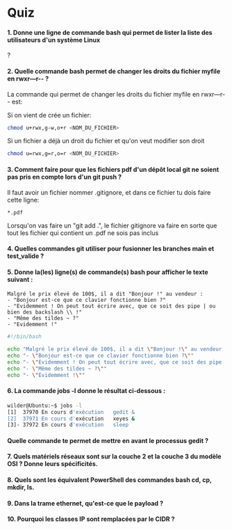 # Quiz

#### 1. Donne une ligne de commande bash qui permet de lister la liste des utilisateurs d'un système Linux

?

#### 2. Quelle commande bash permet de changer les droits du fichier myfile en rwxr—r-- ?

La commande qui permet de changer les droits du fichier myfile en rwxr—r-- est:

Si on vient de crée un fichier:
```bash
chmod u+rwx,g-w,o+r <NOM_DU_FICHIER>
```
Si un fichier a déjà un droit du fichier et qu'on veut modifier son droit
```bash
chmod u=rwx,g=r,o=r <NOM_DU_FICHIER>
```

#### 3. Comment faire pour que les fichiers pdf d'un dépôt local git ne soient pas pris en compte lors d'un git push ?

Il faut avoir un fichier nommer .gitignore, et dans ce fichier tu dois faire cette ligne:
```
*.pdf
```
Lorsqu'on vas faire un "git add .", le fichier gitignore va faire en sorte que tout les fichier qui contient un .pdf ne sois pas inclus

#### 4. Quelles commandes git utiliser pour fusionner les branches main et test_valide ?



#### 5. Donne la(les) ligne(s) de commande(s) bash pour afficher le texte suivant :
```
Malgré le prix élevé de 100$, il a dit "Bonjour !" au vendeur :
- "Bonjour est-ce que ce clavier fonctionne bien ?"
- "Evidemment ! On peut tout écrire avec, que ce soit des pipe | ou bien des backslash \\ !"
- "Même des tildes ~ ?"
- "Evidemment !"
```

```bash
#!/bin/bash

echo "Malgré le prix élevé de 100$, il a dit \"Bonjour !\" au vendeur :"
echo "- \"Bonjour est-ce que ce clavier fonctionne bien ?\""
echo "- \"Evidemment ! On peut tout écrire avec, que ce soit des pipe | ou bien des backslash \\\\ ! \""
echo "- \"Même des tildes ~ ?\""
echo "- \"Evidemment !\""
```

#### 6. La commande jobs -l donne le résultat ci-dessous :
```bash
wilder@Ubuntu:~$ jobs -l
[1]  37970 En cours d'exécution   gedit &
[2]  37971 En cours d'exécution   xeyes &
[3]- 37972 En cours d'exécution   sleep
```
#### Quelle commande te permet de mettre en avant le processus gedit ?



#### 7. Quels matériels réseaux sont sur la couche 2 et la couche 3 du modèle OSI ? Donne leurs spécificités.



#### 8. Quels sont les équivalent PowerShell des commandes bash cd, cp, mkdir, ls.



#### 9. Dans la trame ethernet, qu'est-ce que le payload ?



#### 10. Pourquoi les classes IP sont remplacées par le CIDR ?
